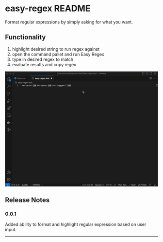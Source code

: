 # easy-regex README

Format regular expressions by simply asking for what you want.

## Functionality

1. highlight desired string to run regex against
2. open the command pallet and run Easy Regex
3. type in desired regex to match
4. evaluate results and copy regex

![Easy Regex](https://github.com/Staceadam/easy-regex/blob/main/assets/easy-regex.gif?raw=true)

## Release Notes

### 0.0.1

Added ability to format and highlight regular expression based on user input.

---
